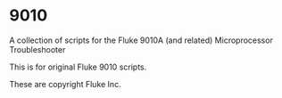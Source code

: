 # 9010
A collection of scripts for the Fluke 9010A (and related) Microprocessor Troubleshooter

This is for original Fluke 9010 scripts.

These are copyright Fluke Inc.
